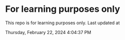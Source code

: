 # For learning purposes only
This repo is for learning purposes only.
Last updated at

Thursday, February 22, 2024 4:04:37 PM

